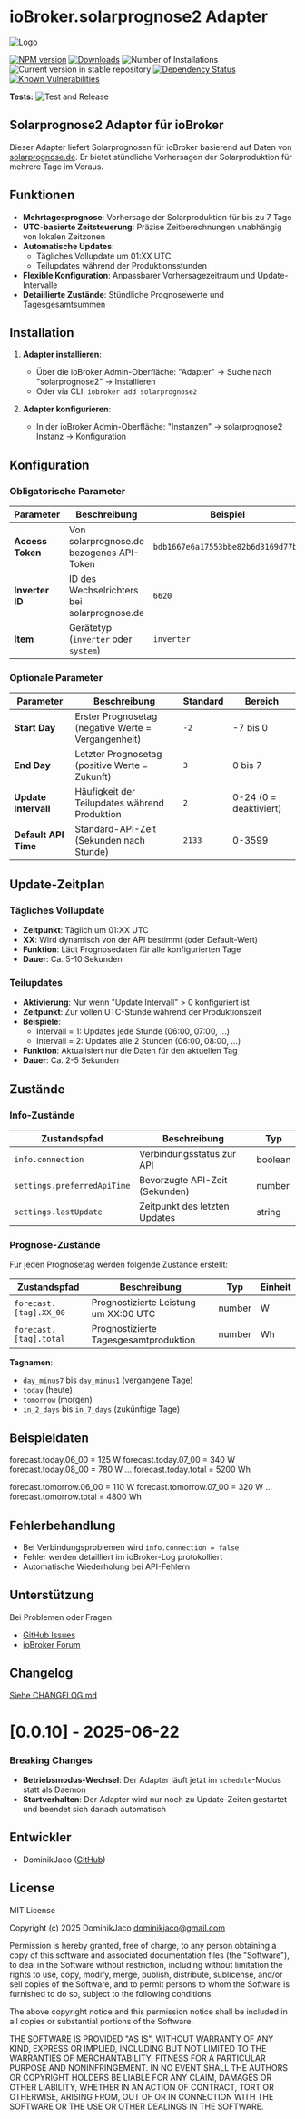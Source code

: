 # ioBroker.solarprognose2 Adapter

![Logo](https://raw.githubusercontent.com/DominikJaco/ioBroker.solarprognose2/main/admin/solarprognose2.png)

[![NPM version](https://img.shields.io/npm/v/iobroker.solarprognose2.svg)](https://www.npmjs.com/package/iobroker.solarprognose2)
[![Downloads](https://img.shields.io/npm/dm/iobroker.solarprognose2.svg)](https://www.npmjs.com/package/iobroker.solarprognose2)
![Number of Installations](https://iobroker.live/badges/solarprognose2-installed.svg)
![Current version in stable repository](https://iobroker.live/badges/solarprognose2-stable.svg)
[![Dependency Status](https://img.shields.io/david/DominikJaco/ioBroker.solarprognose2.svg)](https://david-dm.org/DominikJaco/ioBroker.solarprognose2)
[![Known Vulnerabilities](https://snyk.io/test/github/DominikJaco/ioBroker.solarprognose2/badge.svg)](https://snyk.io/test/github/DominikJaco/ioBroker.solarprognose2)

**Tests:** ![Test and Release](https://github.com/DominikJaco/ioBroker.solarprognose2/workflows/Test%20and%20Release/badge.svg)

## Solarprognose2 Adapter für ioBroker

Dieser Adapter liefert Solarprognosen für ioBroker basierend auf Daten von [solarprognose.de](https://www.solarprognose.de). Er bietet stündliche Vorhersagen der Solarproduktion für mehrere Tage im Voraus.

## Funktionen

- **Mehrtagesprognose**: Vorhersage der Solarproduktion für bis zu 7 Tage
- **UTC-basierte Zeitsteuerung**: Präzise Zeitberechnungen unabhängig von lokalen Zeitzonen
- **Automatische Updates**: 
  - Tägliches Vollupdate um 01:XX UTC
  - Teilupdates während der Produktionsstunden
- **Flexible Konfiguration**: Anpassbarer Vorhersagezeitraum und Update-Intervalle
- **Detaillierte Zustände**: Stündliche Prognosewerte und Tagesgesamtsummen

## Installation

1. **Adapter installieren**:
   - Über die ioBroker Admin-Oberfläche: "Adapter" → Suche nach "solarprognose2" → Installieren
   - Oder via CLI: `iobroker add solarprognose2`

2. **Adapter konfigurieren**:
   - In der ioBroker Admin-Oberfläche: "Instanzen" → solarprognose2 Instanz → Konfiguration

## Konfiguration

### Obligatorische Parameter

| Parameter | Beschreibung | Beispiel |
|-----------|-------------|----------|
| **Access Token** | Von solarprognose.de bezogenes API-Token | `bdb1667e6a17553bbe82b6d3169d77bc` |
| **Inverter ID** | ID des Wechselrichters bei solarprognose.de | `6620` |
| **Item** | Gerätetyp (`inverter` oder `system`) | `inverter` |

### Optionale Parameter

| Parameter | Beschreibung | Standard | Bereich |
|-----------|-------------|----------|---------|
| **Start Day** | Erster Prognosetag (negative Werte = Vergangenheit) | `-2` | -7 bis 0 |
| **End Day** | Letzter Prognosetag (positive Werte = Zukunft) | `3` | 0 bis 7 |
| **Update Intervall** | Häufigkeit der Teilupdates während Produktion | `2` | 0-24 (0 = deaktiviert) |
| **Default API Time** | Standard-API-Zeit (Sekunden nach Stunde) | `2133` | 0-3599 |

## Update-Zeitplan

### Tägliches Vollupdate
- **Zeitpunkt**: Täglich um 01:XX UTC
- **XX**: Wird dynamisch von der API bestimmt (oder Default-Wert)
- **Funktion**: Lädt Prognosedaten für alle konfigurierten Tage
- **Dauer**: Ca. 5-10 Sekunden

### Teilupdates
- **Aktivierung**: Nur wenn "Update Intervall" > 0 konfiguriert ist
- **Zeitpunkt**: Zur vollen UTC-Stunde während der Produktionszeit
- **Beispiele**:
  - Intervall = 1: Updates jede Stunde (06:00, 07:00, ...)
  - Intervall = 2: Updates alle 2 Stunden (06:00, 08:00, ...)
- **Funktion**: Aktualisiert nur die Daten für den aktuellen Tag
- **Dauer**: Ca. 2-5 Sekunden

## Zustände

### Info-Zustände
| Zustandspfad | Beschreibung | Typ |
|--------------|-------------|------|
| `info.connection` | Verbindungsstatus zur API | boolean |
| `settings.preferredApiTime` | Bevorzugte API-Zeit (Sekunden) | number |
| `settings.lastUpdate` | Zeitpunkt des letzten Updates | string |

### Prognose-Zustände
Für jeden Prognosetag werden folgende Zustände erstellt:

| Zustandspfad | Beschreibung | Typ | Einheit |
|--------------|-------------|------|---------|
| `forecast.[tag].XX_00` | Prognostizierte Leistung um XX:00 UTC | number | W |
| `forecast.[tag].total` | Prognostizierte Tagesgesamtproduktion | number | Wh |

**Tagnamen**:
- `day_minus7` bis `day_minus1` (vergangene Tage)
- `today` (heute)
- `tomorrow` (morgen)
- `in_2_days` bis `in_7_days` (zukünftige Tage)

## Beispieldaten
forecast.today.06_00 = 125 W
forecast.today.07_00 = 340 W
forecast.today.08_00 = 780 W
...
forecast.today.total = 5200 Wh

forecast.tomorrow.06_00 = 110 W
forecast.tomorrow.07_00 = 320 W
...
forecast.tomorrow.total = 4800 Wh

## Fehlerbehandlung
- Bei Verbindungsproblemen wird `info.connection = false`
- Fehler werden detailliert im ioBroker-Log protokolliert
- Automatische Wiederholung bei API-Fehlern

## Unterstützung
Bei Problemen oder Fragen:
- [GitHub Issues](https://github.com/DominikJaco/ioBroker.solarprognose2/issues)
- [ioBroker Forum](https://forum.iobroker.net)

## Changelog
[Siehe CHANGELOG.md](CHANGELOG.md)
# [0.0.10] - 2025-06-22
### Breaking Changes
- **Betriebsmodus-Wechsel**: Der Adapter läuft jetzt im `schedule`-Modus statt als Daemon
- **Startverhalten**: Der Adapter wird nur noch zu Update-Zeiten gestartet und beendet sich danach automatisch

## Entwickler
- DominikJaco ([GitHub](https://github.com/DominikJaco))

## License
MIT License

Copyright (c) 2025 DominikJaco <dominikjaco@gmail.com>

Permission is hereby granted, free of charge, to any person obtaining a copy
of this software and associated documentation files (the "Software"), to deal
in the Software without restriction, including without limitation the rights
to use, copy, modify, merge, publish, distribute, sublicense, and/or sell
copies of the Software, and to permit persons to whom the Software is
furnished to do so, subject to the following conditions:

The above copyright notice and this permission notice shall be included in all
copies or substantial portions of the Software.

THE SOFTWARE IS PROVIDED "AS IS", WITHOUT WARRANTY OF ANY KIND, EXPRESS OR
IMPLIED, INCLUDING BUT NOT LIMITED TO THE WARRANTIES OF MERCHANTABILITY,
FITNESS FOR A PARTICULAR PURPOSE AND NONINFRINGEMENT. IN NO EVENT SHALL THE
AUTHORS OR COPYRIGHT HOLDERS BE LIABLE FOR ANY CLAIM, DAMAGES OR OTHER
LIABILITY, WHETHER IN AN ACTION OF CONTRACT, TORT OR OTHERWISE, ARISING FROM,
OUT OF OR IN CONNECTION WITH THE SOFTWARE OR THE USE OR OTHER DEALINGS IN THE
SOFTWARE.
